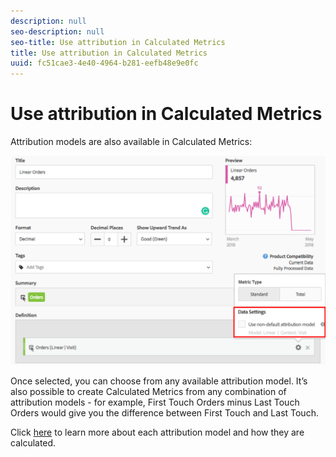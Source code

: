 ```yaml
---
description: null
seo-description: null
seo-title: Use attribution in Calculated Metrics
title: Use attribution in Calculated Metrics
uuid: fc51cae3-4e40-4964-b281-eefb48e9e0fc
---
```


# Use attribution in Calculated Metrics

Attribution models are also available in Calculated Metrics:

![](assets/Calc_Metric_Settings.png)

Once selected, you can choose from any available attribution model. It’s also possible to create Calculated Metrics from any combination of attribution models - for example, First Touch Orders minus Last Touch Orders would give you the difference between First Touch and Last Touch.

Click [here](../../../analyze/analysis-workspace/attribution-iq/attribution.md#section_4B9E7F83AE0B451A992397E55C3F5871) to learn more about each attribution model and how they are calculated. 
